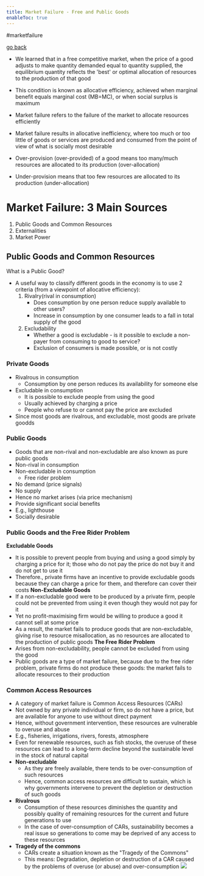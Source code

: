 ```yaml
---
title: Market Failure - Free and Public Goods
enableToc: true
---
```


#marketfailure

[go back](11Subjects/11Economics.md)

- We learned that in a free competitive market, when the price of a good adjusts to make quantity demanded equal to quantity supplied, the equilibrium quantity reflects the 'best' or optimal allocation of resources to the production of that good
- This condition is known as allocative efficiency, achieved when marginal benefit equals marginal cost (MB=MC), or when social surplus is maximum

- Market failure refers to the failure of the market to allocate resources efficiently
- Market failure results in allocative inefficiency, where too much or too little of goods or services are produced and consumed from the point of view of what is socially most desirable
- Over-provision (over-provided) of a good means too many/much resources are allocated to its production (over-allocation)
- Under-provision means that too few resources are allocated to its production (under-allocation)

# Market Failure: 3 Main Sources
1. Public Goods and Common Resources
2. Externalities
3. Market Power

## Public Goods and Common Resources
What is a Public Good?
- A useful way to classify different goods in the economy is to use 2 criteria (from a viewpoint of allocative efficiency):
	1. Rivalry(rival in consumption)
		- Does consumption by one person reduce supply available to other users?
		- Increase in consumption by one consumer leads to a fall in total supply of the good
	1. Excludability
		- Whether a good is excludable - is it possible to exclude a non-payer from consuming to good to service?
		- Exclusion of consumers is made possible, or is not costly

### Private Goods
- Rivalrous in consumption
	- Consumption by one person reduces its availability for someone else
- Excludable in consumption
	- It is possible to exclude people from using the good
	- Usually achieved by charging a price
	- People who refuse to or cannot pay the price are excluded
- Since most goods are rivalrous, and excludable, most goods are private goodds

### Public Goods
- Goods that are non-rival and non-excludable are also known as pure public goods
- Non-rival in consumption
- Non-excludable in consumption
	- Free rider problem
- No demand (price signals)
- No supply
- Hence no market arises (via price mechanism)
- Provide significant social benefits
- E.g., lighthouse
- Socially desirable

### Public Goods and the Free Rider Problem

**Excludable Goods**
- It is possible to prevent people from buying and using a good simply by charging a price for it; those who do not pay the price do not buy it and do not get to use it
- Therefore., private firms have an incentive to provide excludable goods because they can charge a price for them, and therefore can cover their costs
**Non-Excludable Goods**
- If a non-excludable good were to be produced by a private firm, people could not be prevented from using it even though they would not pay for it
- Yet no profit-maximising firm would be willing to produce a good it cannot sell at some price
- As a result, the market fails to produce goods that are non-excludable, giving rise to resource misallocation, as no resources are allocated to the production of public goods
**The Free Rider Problem**
- Arises from non-excludability, people cannot be excluded from using the good
- Public goods are a type of market failure, because due to the free rider problem, private firms do not produce these goods: the market fails to allocate resources to their production

### Common Access Resources
- A category of market failure is Common Access Resources (CARs)
- Not owned by any private individual or firm, so do not have a price, but are available for anyone to use without direct payment
- Hence, without government intervention, these resources are vulnerable to overuse and abuse
- E.g., fisheries, irrigations, rivers, forests, atmosphere
- Even for renewable resources, such as fish stocks, the overuse of these resources can lead to a long-term decline beyond the sustainable level in the stock of natural capital
- **Non-excludable**
	- As they are freely available, there tends to be over-consumption of such resources
	- Hence, common access resources are difficult to sustain, which is why governments intervene to prevent the depletion or destruction of such goods
- **Rivalrous**
	- Consumption of these resources diminishes the quantity and possibly quality of remaining resources for the current and future generations to use
	- In the case of over-consumption of CARs, sustainability becomes a real issue so generations to come may be deprived of any access to these resources
- **Tragedy of the commons**
	- CARs create a situation known as the "Tragedy of the Commons"
	- This means: Degradation, depletion or destruction of a CAR caused by the problems of overuse (or abuse) and over-consumption
	![](images/tragedyofthecommons.png)



